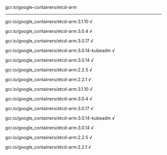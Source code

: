 gcr.io/google-containers/etcd-arm 

----
gcr.io/google_containers/etcd-arm:3.1.10 √

gcr.io/google_containers/etcd-arm:3.0.4 √

gcr.io/google_containers/etcd-arm:3.0.17 √

gcr.io/google_containers/etcd-arm:3.0.14-kubeadm √

gcr.io/google_containers/etcd-arm:3.0.14 √

gcr.io/google_containers/etcd-arm:2.2.5 √

gcr.io/google_containers/etcd-arm:2.2.1 √

gcr.io/google_containers/etcd-arm:3.1.10 √

gcr.io/google_containers/etcd-arm:3.0.4 √

gcr.io/google_containers/etcd-arm:3.0.17 √

gcr.io/google_containers/etcd-arm:3.0.14-kubeadm √

gcr.io/google_containers/etcd-arm:3.0.14 √

gcr.io/google_containers/etcd-arm:2.2.5 √

gcr.io/google_containers/etcd-arm:2.2.1 √

